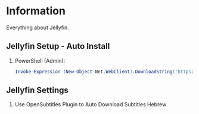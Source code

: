 # Information

Everything about Jellyfin.

## Jellyfin Setup - Auto Install

1. PowerShell (Admin):

   ```powershell
   Invoke-Expression (New-Object Net.WebClient).DownloadString('https://raw.githubusercontent.com/ByKsTv/Everything/main/Windows/Jellyfin/Download.ps1')

   ```

## Jellyfin Settings

1. Use OpenSubtitles Plugin to Auto Download Subtitles Hebrew
